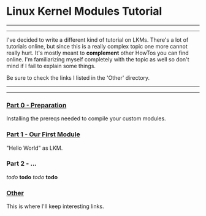 # Linux Kernel Modules Tutorial
- - - -
- - - -
I've decided to write a different kind of tutorial on LKMs. There's a lot of tutorials online, but since this is a really complex topic one more cannot really hurt.
It's mostly meant to __complement__ other HowTos you can find online.
I'm familiarizing myself completely with the topic as well so don't mind if I fail to explain some things.

Be sure to check the links I listed in the 'Other' directory.

- - - -
- - - -

### [Part 0 - Preparation](0_Preparation/README.md)

Installing the prereqs needed to compile your custom modules.

### [Part 1 - Our First Module](1_Our_First_Module/README.md)

"Hello World" as LKM.

### Part 2 - ...
_todo_ __todo__ _todo_ __todo__

### [Other](Other/README.md)

This is where I'll keep interesting links.
